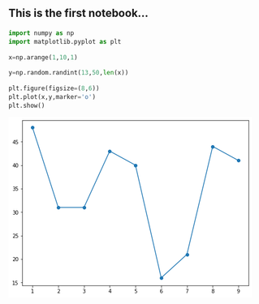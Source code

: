 ## This is the first notebook...


```python
import numpy as np
import matplotlib.pyplot as plt
```


```python
x=np.arange(1,10,1)
```


```python
y=np.random.randint(13,50,len(x))
```


```python
plt.figure(figsize=(8,6))
plt.plot(x,y,marker='o')
plt.show()
```


![png](Python_tutorial_files/Python_tutorial_4_0.png)



```python

```


```python

```
